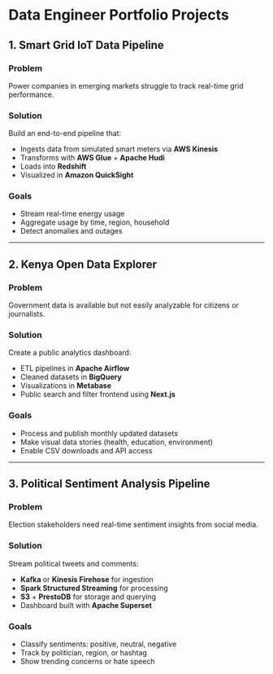 # Data Engineer Portfolio Projects

## 1. Smart Grid IoT Data Pipeline

### Problem
Power companies in emerging markets struggle to track real-time grid performance.

### Solution
Build an end-to-end pipeline that:
- Ingests data from simulated smart meters via **AWS Kinesis**
- Transforms with **AWS Glue** + **Apache Hudi**
- Loads into **Redshift**
- Visualized in **Amazon QuickSight**

### Goals
- Stream real-time energy usage
- Aggregate usage by time, region, household
- Detect anomalies and outages

---

## 2. Kenya Open Data Explorer

### Problem
Government data is available but not easily analyzable for citizens or journalists.

### Solution
Create a public analytics dashboard:
- ETL pipelines in **Apache Airflow**
- Cleaned datasets in **BigQuery**
- Visualizations in **Metabase**
- Public search and filter frontend using **Next.js**

### Goals
- Process and publish monthly updated datasets
- Make visual data stories (health, education, environment)
- Enable CSV downloads and API access

---

## 3. Political Sentiment Analysis Pipeline

### Problem
Election stakeholders need real-time sentiment insights from social media.

### Solution
Stream political tweets and comments:
- **Kafka** or **Kinesis Firehose** for ingestion
- **Spark Structured Streaming** for processing
- **S3** + **PrestoDB** for storage and querying
- Dashboard built with **Apache Superset**

### Goals
- Classify sentiments: positive, neutral, negative
- Track by politician, region, or hashtag
- Show trending concerns or hate speech
